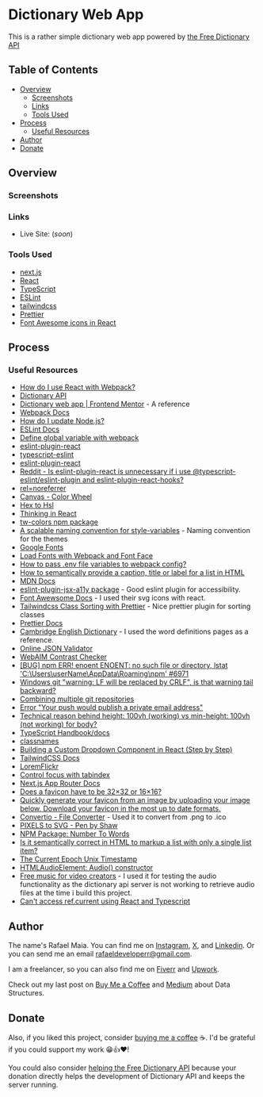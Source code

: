 # Dictionary Web App

This is a rather simple dictionary web app powered by [the Free Dictionary API](https://dictionaryapi.dev)

## Table of Contents

-   [Overview](#overview)
    -   [Screenshots](#screenshots)
    -   [Links](#links)
    -   [Tools Used](#tools-used)
-   [Process](#process)
    -   [Useful Resources](#useful-resources)
-   [Author](#author)
-   [Donate](#donate)

## Overview

### Screenshots

### Links

-   Live Site: (_soon_)

### Tools Used

-   [next.js](https://nextjs.org)
-   [React](https://react.dev)
-   [TypeScript](https://typescriptlang.org)
-   [ESLint](https://eslint.org)
-   [tailwindcss](https://tailwindcss.com)
-   [Prettier](https://prettier.io)
-   [Font Awesome icons in React](https://docs.fontawesome.com/web/)

## Process

### Useful Resources

-   [How do I use React with Webpack?](https://reintech.io/blog/how-to-use-react-with-webpack)
-   [Dictionary API](https://dictionaryapi.dev)
-   [Dictionary web app | Frontend Mentor](https://www.frontendmentor.io/challenges/dictionary-web-app-h5wwnyuKFL) - A reference
-   [Webpack Docs](https://webpack.js.org/concepts/)
-   [How do I update Node.js?](https://stackoverflow.com/questions/8191459/how-do-i-update-node-js)
-   [ESLint Docs](https://eslint.org/docs/)
-   [Define global variable with webpack](https://stackoverflow.com/questions/37656592/define-global-variable-with-webpack)
-   [eslint-plugin-react](https://github.com/jsx-eslint/eslint-plugin-react#configuration)
-   [typescript-eslint](https://typescript-eslint.io/getting-started/)
-   [eslint-plugin-react](https://www.npmjs.com/package/eslint-plugin-react#list-of-supported-rules)
-   [Reddit - Is eslint-plugin-react is unnecessary if i use @typescript-eslint/eslint-plugin and eslint-plugin-react-hooks?](https://www.reddit.com/r/reactjs/comments/1877xd3/is_eslintpluginreact_is_unnecessary_if_i_use/)
-   [rel=noreferrer](https://developer.mozilla.org/en-US/docs/Web/HTML/Attributes/rel/noreferrer)
-   [Canvas - Color Wheel](https://www.canva.com/colors/color-wheel/)
-   [Hex to Hsl](https://htmlcolors.com/hex-to-hsl)
-   [Thinking in React](https://react.dev/learn/thinking-in-react)
-   [tw-colors npm package](https://www.npmjs.com/package/tw-colors)
-   [A scalable naming convention for style-variables](https://medium.com/digio-australia/a-scalable-naming-convention-for-style-variables-6363b916432a) - Naming convention for the themes
-   [Google Fonts](https://fonts.google.com)
-   [Load Fonts with Webpack and Font Face](https://stackoverflow.com/questions/45489897/load-fonts-with-webpack-and-font-face)
-   [How to pass .env file variables to webpack config?](https://stackoverflow.com/questions/46224986/how-to-pass-env-file-variables-to-webpack-config)
-   [How to semantically provide a caption, title or label for a list in HTML](https://stackoverflow.com/questions/1141639/how-to-semantically-provide-a-caption-title-or-label-for-a-list-in-html)
-   [MDN Docs](https://developer.mozilla.org/en-US/docs/)
-   [eslint-plugin-jsx-a11y package](https://www.npmjs.com/package/eslint-plugin-jsx-a11y) - Good eslint plugin for accessibility.
-   [Font Awewsome Docs](https://docs.fontawesome.com/web/) - I used their svg icons with react.
-   [Tailwindcss Class Sorting with Prettier](https://tailwindcss.com/blog/automatic-class-sorting-with-prettier) - Nice prettier plugin for sorting classes
-   [Prettier Docs](https://prettier.io/docs/en/)
-   [Cambridge English Dictionary](https://dictionary.cambridge.org/us/dictionary/english/) - I used the word definitions pages as a reference.
-   [Online JSON Validator](https://jsonlint.com)
-   [WebAIM Contrast Checker](https://webaim.org/resources/contrastchecker/?fcolor=BC000B&bcolor=FFFFFF)
-   [\[BUG\] npm ERR! enoent ENOENT: no such file or directory, lstat 'C:\Users\userName\AppData\Roaming\npm' #6971](https://github.com/npm/cli/issues/6971)
-   [Windows git "warning: LF will be replaced by CRLF", is that warning tail backward?](https://stackoverflow.com/questions/17628305/windows-git-warning-lf-will-be-replaced-by-crlf-is-that-warning-tail-backwar)
-   [Combining multiple git repositories](https://stackoverflow.com/questions/277029/combining-multiple-git-repositories)
-   [Error "Your push would publish a private email address"](https://stackoverflow.com/questions/43863522/error-your-push-would-publish-a-private-email-address)
-   [Technical reason behind height: 100vh (working) vs min-height: 100vh (not working) for body?](https://stackoverflow.com/questions/49395367/technical-reason-behind-height-100vh-working-vs-min-height-100vh-not-workin)
-   [TypeScript Handbook/docs](https://www.typescriptlang.org/docs/handbook/)
-   [classnames](https://www.npmjs.com/package/classnames)
-   [Building a Custom Dropdown Component in React (Step by Step)](https://kaderbiral26.medium.com/building-a-custom-dropdown-component-in-react-step-by-step-e12f4330fb58)
-   [TailwindCSS Docs](https://tailwindcss.com/docs/installation)
-   [LoremFlickr](https://loremflickr.com)
-   [Control focus with tabindex](https://web.dev/articles/control-focus-with-tabindex)
-   [Next.js App Router Docs](https://nextjs.org/docs/app)
-   [Does a favicon have to be 32×32 or 16×16?](https://stackoverflow.com/questions/4014823/does-a-favicon-have-to-be-32×32-or-16×16)
-   [Quickly generate your favicon from an image by uploading your image below. Download your favicon in the most up to date formats.](https://favicon.io/favicon-converter/)
-   [Convertio - File Converter](https://convertio.co/download/7840015b57aba6b84c0dad5e39bc81138e2326/) - Used it to convert from .png to .ico
-   [PIXELS to SVG - Pen by Shaw](https://codepen.io/shshaw/pen/XbxvNj)
-   [NPM Package: Number To Words](https://www.npmjs.com/package/number-to-words)
-   [Is it semantically correct in HTML to markup a list with only a single list item?](https://stackoverflow.com/questions/10834977/is-it-semantically-correct-in-html-to-markup-a-list-with-only-a-single-list-item)
-   [The Current Epoch Unix Timestamp](https://www.unixtimestamp.com)
- [HTMLAudioElement: Audio() constructor](https://developer.mozilla.org/en-US/docs/Web/API/HTMLAudioElement/Audio)
- [Free music for video creators](https://freetouse.com/music) - I used it for testing the audio functionality as the dictionary api server is not working to retrieve audio files at the time i build this project.
- [Can't access ref.current using React and Typescript](https://stackoverflow.com/questions/72153186/cant-access-ref-current-using-react-and-typescript)

## Author

The name's Rafael Maia. You can find me on [Instagram](https://www.instagram.com/rafaeldevvv), [X](https://www.twitter.com/rafaeldevvv), and [Linkedin](https://www.linkedin.com/in/rafael-maia-b69662263). Or you can send me an email [rafaeldeveloperr@gmail.com](mailto:rafaeldeveloperr@gmail.com).

I am a freelancer, so you can also find me on [Fiverr](https://www.fiverr.com/rafael787) and [Upwork](https://www.upwork.com/freelancers/~01a4dc9692c96839dc).

Check out my last post on [Buy Me a Coffee](https://buymeacoffee.com/rafael.maia/introduction-data-structures) and [Medium](https://medium.com/@rafaelmaiaw/introduction-to-data-structures-f4eea777f363) about Data Structures.

## Donate

Also, if you liked this project, consider [buying me a coffee](https://www.buymeacoffee.com/rafael.maia) ☕. I'd be grateful if you could support my work 😁👍❤!

You could also consider [helping the Free Dictionary API](https://dictionaryapi.dev/#:~:text=Dictionary%20API%20is%E2%80%94and%20always%20will%20be%E2%80%94free.%20Our%20mission%20is%20to%20provide%20users%20with%20an%20API%20that%20they%20can%20use%20to%20build%20a%20game%2C%20learning%20application%2C%20or%20next%2Dgeneration%20speech%20and%20text%20technology.%20Your%20donation%20directly%20helps%20the%20development%20of%20Dictionary%20API%20and%20keeps%20the%20server%20running) because your donation directly helps the development of Dictionary API and keeps the server running.
